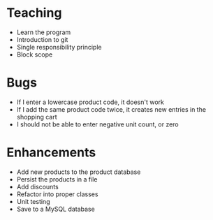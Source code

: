 ﻿# Teaching
- Learn the program
- Introduction to git
- Single responsibility principle
- Block scope

# Bugs
- If I enter a lowercase product code, it doesn't work
- If I add the same product code twice, it creates new entries in the shopping cart
- I should not be able to enter negative unit count, or zero

# Enhancements
- Add new products to the product database
- Persist the products in a file
- Add discounts
- Refactor into proper classes
- Unit testing
- Save to a MySQL database
